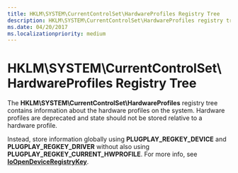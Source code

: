 ```yaml
---
title: HKLM\SYSTEM\CurrentControlSet\HardwareProfiles Registry Tree
description: HKLM\SYSTEM\CurrentControlSet\HardwareProfiles registry tree contains information about the hardware profiles on the system.
ms.date: 04/20/2017
ms.localizationpriority: medium
---
```


# HKLM\\SYSTEM\\CurrentControlSet\\HardwareProfiles Registry Tree





The **HKLM\\SYSTEM\\CurrentControlSet\\HardwareProfiles** registry tree contains information about the hardware profiles on the system. Hardware profiles are deprecated and state should not be stored relative to a hardware profile.

Instead, store information globally using **PLUGPLAY_REGKEY_DEVICE** and **PLUGPLAY_REGKEY_DRIVER** without also using **PLUGPLAY_REGKEY_CURRENT_HWPROFILE**. For more info, see [**IoOpenDeviceRegistryKey**](/windows-hardware/drivers/ddi/wdm/nf-wdm-ioopendeviceregistrykey).
